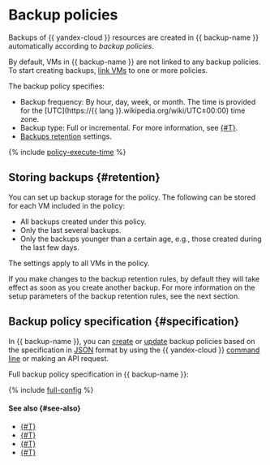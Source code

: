 # Backup policies

Backups of {{ yandex-cloud }} resources are created in {{ backup-name }} automatically according to _backup policies_.

By default, VMs in {{ backup-name }} are not linked to any backup policies. To start creating backups, [link VMs](../operations/policy-vm/attach-and-detach-vm.md) to one or more policies.

The backup policy specifies:

* Backup frequency: By hour, day, week, or month. The time is provided for the [UTC](https://{{ lang }}.wikipedia.org/wiki/UTC±00:00) time zone.
* Backup type: Full or incremental. For more information, see [{#T}](backup.md#types).
* [Backups retention](#retention) settings.

{% include [policy-execute-time](../../_includes/backup/policy-execute-time.md) %}

## Storing backups {#retention}

You can set up backup storage for the policy. The following can be stored for each VM included in the policy:

* All backups created under this policy.
* Only the last several backups.
* Only the backups younger than a certain age, e.g., those created during the last few days.

The settings apply to all VMs in the policy.

If you make changes to the backup retention rules, by default they will take effect as soon as you create another backup. For more information on the setup parameters of the backup retention rules, see the next section.

## Backup policy specification {#specification}

In {{ backup-name }}, you can [create](../operations/policy-vm/create.md) or [update](../operations/policy-vm/update.md) backup policies based on the specification in [JSON](https://en.wikipedia.org/wiki/JSON) format by using the {{ yandex-cloud }} [command line](../../cli/quickstart.md) or making an API request.

Full backup policy specification in {{ backup-name }}:

{% include [full-config](../../_includes/backup/operations/full-config.md) %}

#### See also {#see-also}

* [{#T}](../operations/policy-vm/create.md)
* [{#T}](../operations/policy-vm/attach-and-detach-vm.md)
* [{#T}](../operations/policy-vm/detach-vm.md)
* [{#T}](../operations/policy-vm/update.md)
